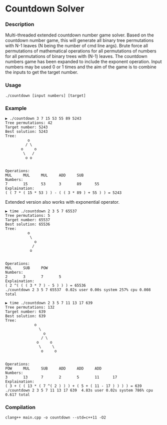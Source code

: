 Countdown Solver
=================

### Description

Multi-threaded extended countdown number game solver. Based on the countdown number game, this will generate all binary tree permutations with N-1 leaves (N being the number of cmd line args). Brute force all permutations of mathematical operations for all permutations of numbers for all permutations of binary trees with (N-1) leaves. The countdown numbers game has been expanded to include the exponent operation. Input numbers may be used 0 or 1 times and the aim of the game is to combine the inputs to get the target number.


### Usage
```
./countdown [input numbers] [target]
```

### Example
```
▶ ./countdown 3 7 15 53 55 89 5243
Tree permutations: 42
Target number: 5243
Best solution: 5243
Tree:
          o
         / \
       o     o
        \   /
         o o


Operations:
MUL     MUL     MUL     ADD     SUB
Numbers:
7       15      53      3       89      55
Explaination:
( ( 7 * ( 15 * 53 ) ) - ( ( 3 * 89 ) + 55 ) ) = 5243

```


Extended version also works with exponential operator.

```
▶ time ./countdown 2 3 5 7 65537
Tree permutations: 5
Target number: 65537
Best solution: 65536
Tree:
          o
           \
             o
            /
           o


Operations:
MUL     SUB     POW
Numbers:
2       3       7       5
Explaination:
( 2 ^( ( ( 3 * 7 ) - 5 ) ) ) = 65536
./countdown 2 3 5 7 65537  0.02s user 0.00s system 257% cpu 0.008 total
```

```
▶ time ./countdown 2 3 5 7 11 13 17 639
Tree permutations: 132
Target number: 639
Best solution: 639
Tree:
             o
               \
                 o
                / \
              o     o
               \     \
                o     o


Operations:
POW     MUL     SUB     ADD     ADD     ADD
Numbers:
3       13      7       2       5       11      17
Explaination:
( 3 + ( ( 13 * ( 7 ^( 2 ) ) ) + ( 5 + ( 11 - 17 ) ) ) ) = 639
./countdown 2 3 5 7 11 13 17 639  4.83s user 0.02s system 786% cpu 0.617 total
```


### Compilation
`clang++ main.cpp -o countdown --std=c++11 -O2`
